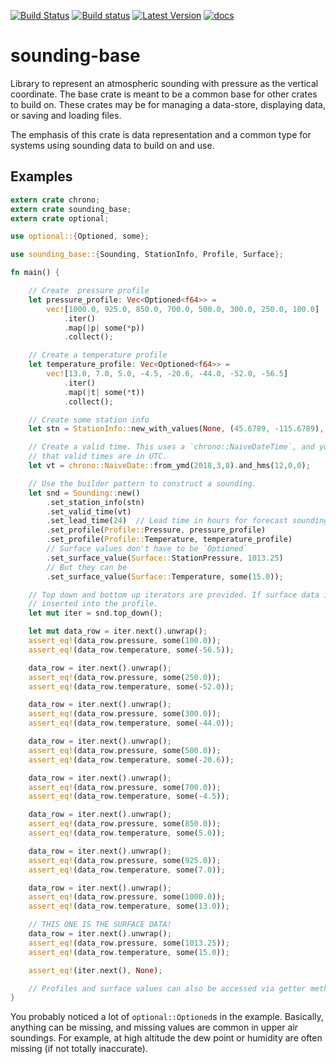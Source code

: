 [![Build Status](https://travis-ci.org/rnleach/sounding-base.svg?branch=master)](https://travis-ci.org/rnleach/sounding-base)
[![Build status](https://ci.appveyor.com/api/projects/status/3rodnk8johi24r0t/branch/master?svg=true)](https://ci.appveyor.com/project/rnleach/sounding-base/branch/master)
[![Latest Version](https://img.shields.io/crates/v/sounding-base.svg)](https://crates.io/crates/sounding-base)
[![docs](https://docs.rs/sounding-base/badge.svg)](https://docs.rs/sounding-base)

# sounding-base


Library to represent an atmospheric sounding with pressure as the vertical coordinate.
The base crate is meant to be a common base for other crates to build on. These crates may be for
managing a data-store, displaying data, or saving and loading files.

The emphasis of this crate is data representation and a common type for systems using sounding
data to build on and use.

## Examples
```rust
extern crate chrono;
extern crate sounding_base;
extern crate optional;

use optional::{Optioned, some};

use sounding_base::{Sounding, StationInfo, Profile, Surface};

fn main() {

    // Create  pressure profile
    let pressure_profile: Vec<Optioned<f64>> =
        vec![1000.0, 925.0, 850.0, 700.0, 500.0, 300.0, 250.0, 100.0]
            .iter()
            .map(|p| some(*p))
            .collect();

    // Create a temperature profile
    let temperature_profile: Vec<Optioned<f64>> =
        vec![13.0, 7.0, 5.0, -4.5, -20.6, -44.0, -52.0, -56.5]
            .iter()
            .map(|t| some(*t))
            .collect();

    // Create some station info
    let stn = StationInfo::new_with_values(None, (45.6789, -115.6789), 992.0);

    // Create a valid time. This uses a `chrono::NaiveDateTime`, and you should always assume
    // that valid times are in UTC.
    let vt = chrono::NaiveDate::from_ymd(2018,3,8).and_hms(12,0,0);

    // Use the builder pattern to construct a sounding.
    let snd = Sounding::new()
        .set_station_info(stn)
        .set_valid_time(vt)
        .set_lead_time(24)  // Lead time in hours for forecast soundings.
        .set_profile(Profile::Pressure, pressure_profile)
        .set_profile(Profile::Temperature, temperature_profile)
        // Surface values don't have to be `Optioned`
        .set_surface_value(Surface::StationPressure, 1013.25)
        // But they can be
        .set_surface_value(Surface::Temperature, some(15.0));

    // Top down and bottom up iterators are provided. If surface data is available, it is
    // inserted into the profile.
    let mut iter = snd.top_down();

    let mut data_row = iter.next().unwrap();
    assert_eq!(data_row.pressure, some(100.0));
    assert_eq!(data_row.temperature, some(-56.5));

    data_row = iter.next().unwrap();
    assert_eq!(data_row.pressure, some(250.0));
    assert_eq!(data_row.temperature, some(-52.0));

    data_row = iter.next().unwrap();
    assert_eq!(data_row.pressure, some(300.0));
    assert_eq!(data_row.temperature, some(-44.0));

    data_row = iter.next().unwrap();
    assert_eq!(data_row.pressure, some(500.0));
    assert_eq!(data_row.temperature, some(-20.6));

    data_row = iter.next().unwrap();
    assert_eq!(data_row.pressure, some(700.0));
    assert_eq!(data_row.temperature, some(-4.5));

    data_row = iter.next().unwrap();
    assert_eq!(data_row.pressure, some(850.0));
    assert_eq!(data_row.temperature, some(5.0));

    data_row = iter.next().unwrap();
    assert_eq!(data_row.pressure, some(925.0));
    assert_eq!(data_row.temperature, some(7.0));

    data_row = iter.next().unwrap();
    assert_eq!(data_row.pressure, some(1000.0));
    assert_eq!(data_row.temperature, some(13.0));

    // THIS ONE IS THE SURFACE DATA!
    data_row = iter.next().unwrap();
    assert_eq!(data_row.pressure, some(1013.25));
    assert_eq!(data_row.temperature, some(15.0));

    assert_eq!(iter.next(), None);

    // Profiles and surface values can also be accessed via getter methods. Read the docs!
}
```

You probably noticed a lot of `optional::Optioned`s in the example. Basically, anything can be
missing, and missing values are common in upper air soundings. For example, at high altitude the
dew point or humidity are often missing (if not totally inaccurate).

